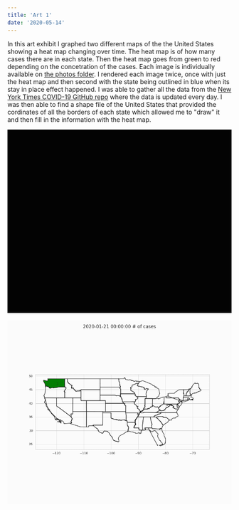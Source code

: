 ```yaml
---
title: 'Art 1'
date: '2020-05-14'
---
```


In this art exhibit I graphed two different maps of the the United States showing a heat map changing over time. The heat map is of how many cases there are in each state. Then the heat map goes from green to red depending on the concetration of the cases. Each image is individually available on [the photos folder](https://github.com/austinmccalley/engr352/tree/master/art1/photos/). I rendered each image twice, once with just the heat map and then second with the state being outlined in blue when its stay in place effect happened. I was able to gather all the data from the [New York Times COVID-19 GitHub repo](https://github.com/nytimes/covid-19-data/) where the data is updated every day. I was then able to find a shape file of the United States that provided the cordinates of all the borders of each state which allowed me to "draw" it and then fill in the information with the heat map.

![Shelter In Place](https://raw.githubusercontent.com/austinmccalley/engr352/master/art1/final/art-no-sip.gif "No Shelter in Place")


![Shelter In Place](https://raw.githubusercontent.com/austinmccalley/engr352/master/art1/final/art-sip.gif "Shelter in Place")